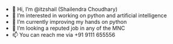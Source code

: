 - 👋 Hi, I’m @itzshail (Shailendra Choudhary)
- 👀 I’m interested in working on python and artificial intelligence 
- 🌱 I’m currently improving my hands on python
- 💞️ I’m looking a reputed job in any of the MNC
- 📫 You can reach me via +91 9111 655556

<!---
itzshail/itzshail is a ✨ special ✨ repository because its `README.md` (this file) appears on your GitHub profile.
You can click the Preview link to take a look at your changes.
--->
